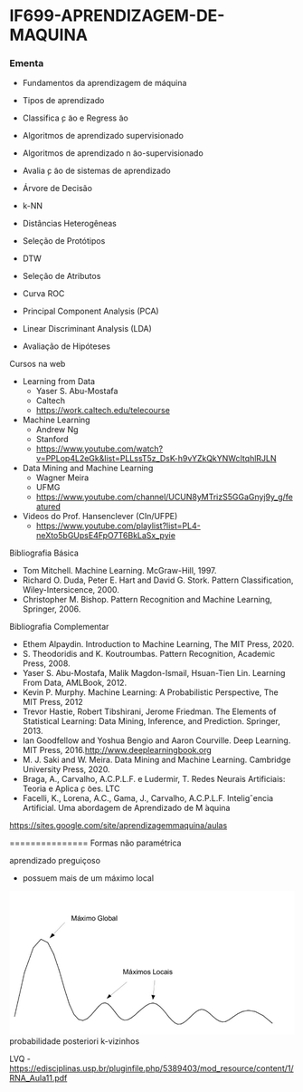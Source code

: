 # IF699-APRENDIZAGEM-DE-MAQUINA


### Ementa
  - Fundamentos da aprendizagem de máquina
  - Tipos de aprendizado
  - Classifica ̧c ̃ao e Regress ̃ao
  - Algoritmos de aprendizado supervisionado
  - Algoritmos de aprendizado n ̃ao-supervisionado
  - Avalia ̧c ̃ao de sistemas de aprendizado

- Árvore de Decisão

- k-NN

- Distâncias Heterogêneas

- Seleção de Protótipos

- DTW

- Seleção de Atributos

- Curva ROC

- Principal Component Analysis (PCA)

- Linear Discriminant Analysis (LDA)

- Avaliação de Hipóteses

Cursos na web
- Learning from Data
  - Yaser S. Abu-Mostafa
  - Caltech
  - https://work.caltech.edu/telecourse
- Machine Learning
  - Andrew Ng
  - Stanford
  - https://www.youtube.com/watch?v=PPLop4L2eGk&list=PLLssT5z_DsK-h9vYZkQkYNWcItqhlRJLN
- Data Mining and Machine Learning
  - Wagner Meira
  - UFMG
  - https://www.youtube.com/channel/UCUN8yMTrizS5GGaGnyj9y_g/featured
- Videos do Prof. Hansenclever (CIn/UFPE)
  - https://www.youtube.com/playlist?list=PL4-neXto5bGUpsE4FpO7T6BkLaSx_pyie


Bibliografia Básica

- Tom Mitchell. Machine Learning. McGraw-Hill, 1997.
- Richard O. Duda, Peter E. Hart and David G. Stork. Pattern Classification, Wiley-Intersicence, 2000.
- Christopher M. Bishop. Pattern Recognition and Machine Learning, Springer, 2006.

Bibliografia Complementar
- Ethem Alpaydin. Introduction to Machine Learning, The MIT Press, 2020.
- S. Theodoridis and K. Koutroumbas. Pattern Recognition, Academic Press, 2008.
- Yaser S. Abu-Mostafa, Malik Magdon-Ismail, Hsuan-Tien Lin. Learning From Data, AMLBook, 2012.
- Kevin P. Murphy. Machine Learning: A Probabilistic Perspective, The MIT Press, 2012
- Trevor Hastie, Robert Tibshirani, Jerome Friedman. The Elements of Statistical Learning: Data Mining, Inference, and Prediction. Springer, 2013.
- Ian Goodfellow and Yoshua Bengio and Aaron Courville. Deep Learning. MIT Press, 2016.http://www.deeplearningbook.org
- M. J. Saki and W. Meira. Data Mining and Machine Learning. Cambridge University Press, 2020.
- Braga, A., Carvalho, A.C.P.L.F. e Ludermir, T. Redes Neurais Artificiais: Teoria e Aplica ̧c ̃oes. LTC
- Facelli, K., Lorena, A.C., Gama, J., Carvalho, A.C.P.L.F. Inteligˆencia Artificial. Uma abordagem de Aprendizado de M ́aquina


https://sites.google.com/site/aprendizagemmaquina/aulas

===============
Formas não paramétrica

aprendizado preguiçoso
- possuem mais de um máximo local
<img src="maximos.jpg">
probabilidade posteriori
k-vizinhos



LVQ - https://edisciplinas.usp.br/pluginfile.php/5389403/mod_resource/content/1/RNA_Aula11.pdf


